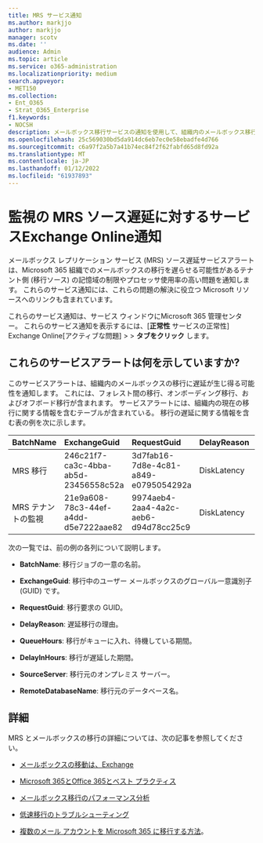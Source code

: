 ```yaml
---
title: MRS サービス通知
ms.author: markjjo
author: markjjo
manager: scotv
ms.date: ''
audience: Admin
ms.topic: article
ms.service: o365-administration
ms.localizationpriority: medium
search.appveyor:
- MET150
ms.collection:
- Ent_O365
- Strat_O365_Enterprise
f1.keywords:
- NOCSH
description: メールボックス移行サービスの通知を使用して、組織内のメールボックス移行要求の遅延を監視します。
ms.openlocfilehash: 25c569030bd5da914dc6eb7ec0e58ebadfe4d766
ms.sourcegitcommit: c6a97f2a5b7a41b74ec84f2f62fabfd65d8fd92a
ms.translationtype: MT
ms.contentlocale: ja-JP
ms.lasthandoff: 01/12/2022
ms.locfileid: "61937893"
---
```

# <a name="service-alerts-for-mrs-source-delays-in-exchange-online-monitoring"></a>監視の MRS ソース遅延に対するサービスExchange Online通知

メールボックス レプリケーション サービス (MRS) ソース遅延サービスアラートは、Microsoft 365 組織でのメールボックスの移行を遅らせる可能性があるテナント側 (移行ソース) の記憶域の制限やプロセッサ使用率の高い問題を通知します。 これらのサービス通知には、これらの問題の解決に役立つ Microsoft リソースへのリンクも含まれています。

これらのサービス通知は、サービス ウィンドウにMicrosoft 365 管理センター。 これらのサービス通知を表示するには、[**正常性** サービスの正常性] Exchange Online[アクティブな問題]  >  <a href="https://go.microsoft.com/fwlink/p/?linkid=842900" target="_blank"></a>  >  **タブをクリック** します。

## <a name="what-do-these-service-alerts-indicate"></a>これらのサービスアラートは何を示していますか?

このサービスアラートは、組織内のメールボックスの移行に遅延が生じ得る可能性を通知します。 これには、フォレスト間の移行、オンボーディング移行、およびオフボード移行が含まれます。 サービスアラートには、組織内の現在の移行に関する情報を含むテーブルが含まれている。 移行の遅延に関する情報を含む表の例を次に示します。

| BatchName | ExchangeGuid | RequestGuid | DelayReason |QueuedHours | DelayInHours | SourceServer | RemoteDatabaseName |
|:---------|:---------|:---------|:---------|:---------|:---------|:---------|:---------|
|MRS 移行|246c21f7-ca3c-4bba-ab5d-23456558c52a|3d7fab16-7d8e-4c81-a849-e0795054292a|DiskLatency|35.2|27.3|RD1GBL01EXCH003|GBL01EDAG001-db002|
|MRS テナントの監視|21e9a608-78c3-44ef-a4dd-d5e7222aae82|9974aeb4-2aa4-4a2c-aeb6-d94d78cc25c9|DiskLatency|0.4|0.9|RD1GBL01EXCH010|GBL01EDAG010-db003|

次の一覧では、前の例の各列について説明します。

- **BatchName**: 移行ジョブの一意の名前。

- **ExchangeGuid**: 移行中のユーザー メールボックスのグローバル一意識別子 (GUID) です。

- **RequestGuid**: 移行要求の GUID。

- **DelayReason**: 遅延移行の理由。

- **QueueHours**: 移行がキューに入れ、待機している期間。

- **DelayInHours**: 移行が遅延した期間。

- **SourceServer**: 移行元のオンプレミス サーバー。

- **RemoteDatabaseName**: 移行元のデータベース名。

## <a name="more-information"></a>詳細

MRS とメールボックスの移行の詳細については、次の記事を参照してください。

- [メールボックスの移動は、Exchange](/exchange/recipients/mailbox-moves)

- [Microsoft 365とOffice 365とベスト プラクティス](/exchange/mailbox-migration/office-365-migration-best-practices)

- [メールボックス移行のパフォーマンス分析](https://techcommunity.microsoft.com/t5/exchange-team-blog/mailbox-migration-performance-analysis/ba-p/587134)

- [低速移行のトラブルシューティング](https://techcommunity.microsoft.com/t5/exchange-team-blog/troubleshooting-slow-migrations/ba-p/1795706)

- [複数のメール アカウントを Microsoft 365 に移行する方法](/exchange/mailbox-migration/mailbox-migration)。
